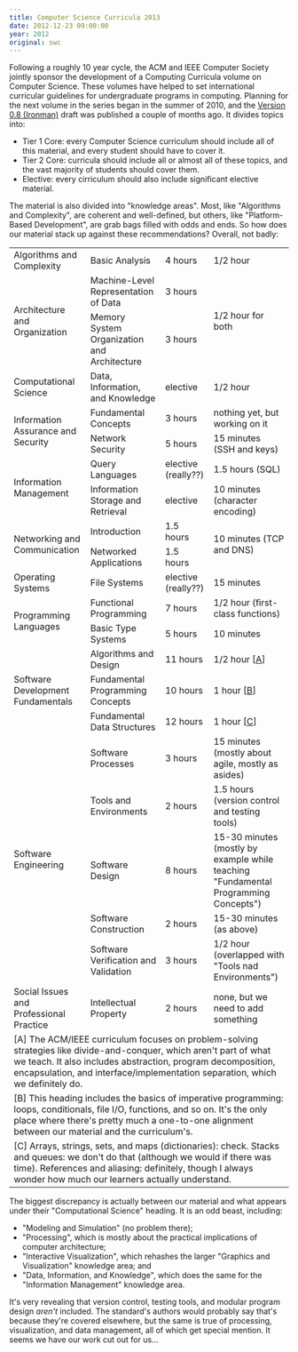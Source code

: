 ```yaml
---
title: Computer Science Curricula 2013
date: 2012-12-23 09:00:00
year: 2012
original: swc
---
```

<p>Following a roughly 10 year cycle, the ACM and IEEE Computer Society jointly sponsor the development of a Computing Curricula volume on Computer Science. These volumes have helped to set international curricular guidelines for undergraduate programs in computing.  Planning for the next volume in the series began in the summer of 2010, and the <a href="http://ai.stanford.edu/users/sahami/CS2013/">Version 0.8 (Ironman)</a> draft was published a couple of months ago.  It divides topics into:</p>
<ul>
  <li>Tier 1 Core: every Computer Science curriculum should include all of this material, and every student should have to cover it.</li>
  <li>Tier 2 Core: curricula should include all or almost all of these topics, and the vast majority of students should cover them.</li>
  <li>Elective: every cirriculum should also include significant elective material.</li>
</ul>
<p>The material is also divided into "knowledge areas".  Most, like "Algorithms and Complexity", are coherent and well-defined, but others, like "Platform-Based Development", are grab bags filled with odds and ends.  So how does our material stack up against these recommendations?  Overall, not badly:</p>

<table class="center">

  <tr>
    <td>Algorithms and Complexity</td>
    <td>Basic Analysis</td>
    <td>4 hours</td>
    <td>1/2 hour</td>
  </tr>

  <tr>
    <td rowspan="2">Architecture and Organization</td>
    <td>Machine-Level Representation of Data</td>
    <td>3 hours</td>
    <td rowspan="2">1/2 hour for both</td>
  </tr>
  <tr>
    <td>Memory System Organization and Architecture</td>
    <td>3 hours</td>
  </tr>

  <tr>
    <td>Computational Science</td>
    <td>Data, Information, and Knowledge</td>
    <td>elective</td>
    <td>1/2 hour</td>
  </tr>

  <tr>
    <td rowspan="2">Information Assurance and Security</td>
    <td>Fundamental Concepts</td>
    <td>3 hours</td>
    <td>nothing yet, but working on it</td>
  </tr>

  <tr>
    <td>Network Security</td>
    <td>5 hours</td>
    <td>15 minutes (SSH and keys)</td>
  </tr>

  <tr>
    <td rowspan="2">Information Management</td>
    <td>Query Languages</td>
    <td>elective (really??)</td>
    <td>1.5 hours (SQL)</td>
  </tr>

  <tr>
    <td>Information Storage and Retrieval</td>
    <td>elective</td>
    <td>10 minutes (character encoding)</td>
  </tr>

  <tr>
    <td rowspan="2">Networking and Communication</td>
    <td>Introduction</td>
    <td>1.5 hours</td>
    <td rowspan="2">10 minutes (TCP and DNS)</td>
  </tr>
  <tr>
    <td>Networked Applications</td>
    <td>1.5 hours</td>
  </tr>

  <tr>
    <td>Operating Systems</td>
    <td>File Systems</td>
    <td>elective (really??)</td>
    <td>15 minutes</td>
  </tr>

  <tr>
    <td rowspan="2">Programming Languages</td>
    <td>Functional Programming</td>
    <td>7 hours</td>
    <td>1/2 hour (first-class functions)</td>
  </tr>

  <tr>
    <td>Basic Type Systems</td>
    <td>5 hours</td>
    <td>10 minutes</td>
  </tr>

  <tr>
    <td rowspan="3">Software Development Fundamentals</td>
    <td>Algorithms and Design</td>
    <td>11 hours</td>
    <td>1/2 hour [<a href="#a">A</a>]</td>
  </tr>

  <tr>
    <td>Fundamental Programming Concepts</td>
    <td>10 hours</td>
    <td>1 hour [<a href="#b">B</a>]</td>
  </tr>

  <tr>
    <td>Fundamental Data Structures</td>
    <td>12 hours</td>
    <td>1 hour [<a href="#c">C</a>]</td>
  </tr>

  <tr>
    <td rowspan="5">Software Engineering</td>
    <td>Software Processes</td>
    <td>3 hours</td>
    <td>15 minutes (mostly about agile, mostly as asides)</td>
  </tr>

  <tr>
    <td>Tools and Environments</td>
    <td>2 hours</td>
    <td>1.5 hours (version control and testing tools)</td>
  </tr>

  <tr>
    <td>Software Design</td>
    <td>8 hours</td>
    <td>15-30 minutes (mostly by example while teaching "Fundamental Programming Concepts")</td>
  </tr>

  <tr>
    <td>Software Construction</td>
    <td>2 hours</td>
    <td>15-30 minutes (as above)</td>
  </tr>

  <tr>
    <td>Software Verification and Validation</td>
    <td>3 hours</td>
    <td>1/2 hour (overlapped with "Tools nad Environments")</td>
  </tr>

  <tr>
    <td>Social Issues and Professional Practice</td>
    <td>Intellectual Property</td>
    <td>2 hours</td>
    <td>none, but we need to add something</td>
  </tr>

  <tr>
    <td colspan="4" id="a">[A] The ACM/IEEE curriculum focuses on problem-solving strategies like divide-and-conquer, which aren't part of what we teach.  It also includes abstraction, program decomposition, encapsulation, and interface/implementation separation, which we definitely do.</td>
  </tr>

  <tr>
    <td colspan="4" id="b">[B] This heading includes the basics of imperative programming: loops, conditionals, file I/O, functions, and so on.  It's the only place where there's pretty much a one-to-one alignment between our material and the curriculum's.</td>
  </tr>

  <tr>
    <td colspan="4" id="c">[C] Arrays, strings, sets, and maps (dictionaries): check.  Stacks and queues: we don't do that (although we would if there was time).  References and aliasing: definitely, though I always wonder how much our learners actually understand.</td>
  </tr>

</table>

<p>The biggest discrepancy is actually between our material and what appears under their "Computational Science" heading.  It is an odd beast, including:</p>
<ul>
  <li>"Modeling and Simulation" (no problem there);</li>
  <li>"Processing", which is mostly about the practical implications of computer architecture;</li>
  <li>"Interactive Visualization", which rehashes the larger "Graphics and Visualization" knowledge area; and</li>
  <li>"Data, Information, and Knowledge", which does the same for the "Information Management" knowledge area.</li>
</ul>
<p>It's very revealing that version control, testing tools, and modular program design <em>aren't</em> included. The standard's authors would probably say that's because they're covered elsewhere, but the same is true of processing, visualization, and data management, all of which get special mention.  It seems we have our work cut out for us…</p>

